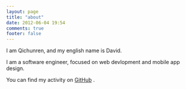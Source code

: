 ```yaml
---
layout: page
title: "about"
date: 2012-06-04 19:54
comments: true
footer: false
---
```


I am Qichunren, and my english name is David.

I am a software engineer, focused on web devlopment and mobile app design.

You can find my activity on [GitHub](https://github.com/qichunren) .